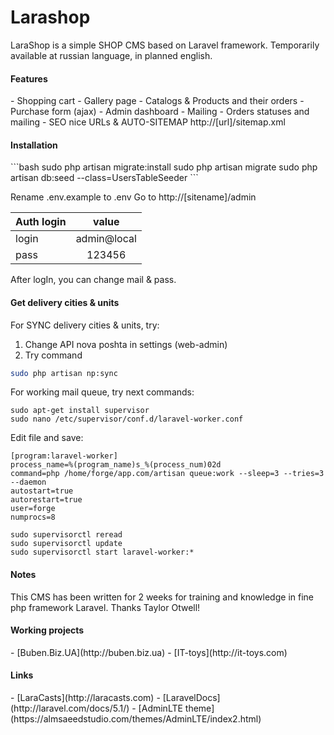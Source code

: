 # Larashop
LaraShop is a simple SHOP CMS based on Laravel framework.
Temporarily available at russian language, in planned english.

<h4>Features</h4>
- Shopping cart
- Gallery page
- Catalogs & Products and their orders
- Purchase form (ajax)
- Admin dashboard
- Mailing
- Orders statuses and mailing
- SEO nice URLs & AUTO-SITEMAP http://[url]/sitemap.xml


<h4>Installation</h4>
```bash
sudo php artisan migrate:install
sudo php artisan migrate
sudo php artisan db:seed --class=UsersTableSeeder
```

Rename .env.example to .env
Go to http://[sitename]/admin

|  Auth login   |     value     |
| ------------- |:-------------:|
| login         | admin@local   |
| pass          | 123456        |

After logIn, you can change mail & pass.

<h4>Get delivery cities & units</h4>
For SYNC delivery cities & units, try:

1. Change API nova poshta in settings (web-admin)
2. Try command
```bash
sudo php artisan np:sync
```

For working mail queue, try next commands:

```
sudo apt-get install supervisor
sudo nano /etc/supervisor/conf.d/laravel-worker.conf
```

Edit file and save:
```
[program:laravel-worker]
process_name=%(program_name)s_%(process_num)02d
command=php /home/forge/app.com/artisan queue:work --sleep=3 --tries=3 --daemon
autostart=true
autorestart=true
user=forge
numprocs=8
```

```
sudo supervisorctl reread
sudo supervisorctl update
sudo supervisorctl start laravel-worker:*
```

<h4>Notes</h4>
This CMS has been written for 2 weeks for training and knowledge in fine php framework Laravel.
Thanks Taylor Otwell!

<h4>Working projects</h4>
- [Buben.Biz.UA](http://buben.biz.ua)
- [IT-toys](http://it-toys.com)

<h4>Links</h4>
- [LaraCasts](http://laracasts.com)
- [LaravelDocs](http://laravel.com/docs/5.1/)
- [AdminLTE theme](https://almsaeedstudio.com/themes/AdminLTE/index2.html)
